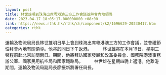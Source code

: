 ```yaml
---
layout: post
title: 林世雄明到珠海出席粵港澳三方工作會議並拜會內地領導
date: 2023-04-17 18:05:17.000000000 +08:00
link: https://news.rthk.hk/rthk/ch/component/k2/1696629-20230417.htm
categories: rthk
---
```


運輸及物流局局長林世雄明日早上會到珠海出席粵港澳三方的工作會議，並會禮節性拜會內地有關領導。他將於同日下午返港。
　　 
林世雄將在本月19日、星期三啓程前赴北京訪問兩日。期間，他將拜訪國家發展和改革委員會、國務院港澳事務辦公室、國家民用航空局和國家鐵路局。
　　 
林世雄在星期四晚上返港。他離港期間，運輸及物流局副局長廖振新將署任局長。
